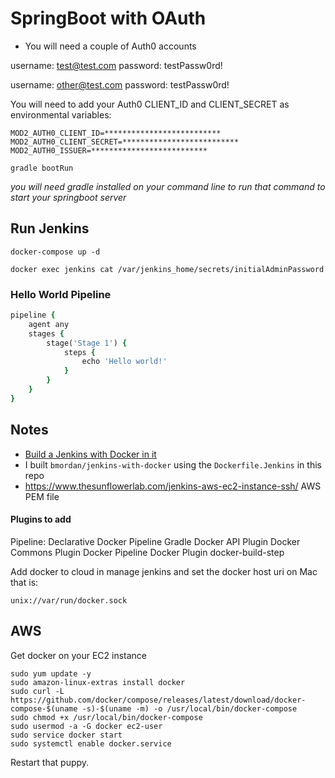# SpringBoot with OAuth

* You will need a couple of Auth0 accounts

username: test@test.com
password: testPassw0rd!

username: other@test.com
password: testPassw0rd!

You will need to add your Auth0 CLIENT_ID and CLIENT_SECRET as environmental variables:

```
MOD2_AUTH0_CLIENT_ID=**************************
MOD2_AUTH0_CLIENT_SECRET=**************************
MOD2_AUTH0_ISSUER=**************************
```

```
gradle bootRun
```
_you will need gradle installed on your command line to run that command to start your springboot server_

## Run Jenkins

```
docker-compose up -d
```

```
docker exec jenkins cat /var/jenkins_home/secrets/initialAdminPassword
```

### Hello World Pipeline

```ruby
pipeline {
    agent any 
    stages {
        stage('Stage 1') {
            steps {
                echo 'Hello world!' 
            }
        }
    }
}
```

## Notes

* [Build a Jenkins with Docker in it](https://medium.com/the-devops-ship/custom-jenkins-dockerfile-jenkins-docker-image-with-pre-installed-plugins-default-admin-user-d0107b582577)
* I built `bmordan/jenkins-with-docker` using the `Dockerfile.Jenkins` in this repo
* https://www.thesunflowerlab.com/jenkins-aws-ec2-instance-ssh/ AWS PEM file

#### Plugins to add

Pipeline: Declarative
Docker Pipeline
Gradle
Docker API Plugin
Docker Commons Plugin
Docker Pipeline
Docker Plugin
docker-build-step

Add docker to cloud in manage jenkins and set the docker host uri on Mac that is:

```
unix://var/run/docker.sock
```

## AWS

Get docker on your EC2 instance

```
sudo yum update -y 
sudo amazon-linux-extras install docker  
sudo curl -L https://github.com/docker/compose/releases/latest/download/docker-compose-$(uname -s)-$(uname -m) -o /usr/local/bin/docker-compose
sudo chmod +x /usr/local/bin/docker-compose
sudo usermod -a -G docker ec2-user
sudo service docker start
sudo systemctl enable docker.service
```
Restart that puppy.
